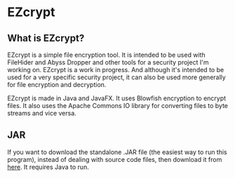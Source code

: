 # EZcrypt

## What is EZcrypt?

EZcrypt is a simple file encryption tool. It is intended to be used with FileHider and Abyss Dropper and other tools for a security project I'm working on. EZcrypt is a work in progress. And although it's intended to be used for a very specific security project, it can also be used more generally for file encryption and decryption.

EZcrypt is made in Java and JavaFX. It uses Blowfish encryption to encrypt files. It also uses the Apache Commons IO library for converting files to byte streams and vice versa. 

## JAR

If you want to download the standalone .JAR file (the easiest way to run this program), instead of dealing with source code files, then download it from [here](https://github.com/0x416c616e/ezcrypt/raw/master/out/artifacts/ezc_new123_jar2/ezc_new123.jar). It requires Java to run.
